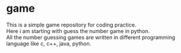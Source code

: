 # game
This is a simple game repository for coding practice.
<br>
Here i am starting with guess the number game in python.
<br>
All the number guessing games are written in different programming language like c, c++, java, python.